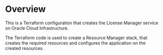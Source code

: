 # Overview
This is a Terraform configuration that creates the License Manager service on Oracle Cloud Infrastructure.

The Terraform code is used to create a Resource Manager stack, that creates the required resources and configures the application on the created resources.